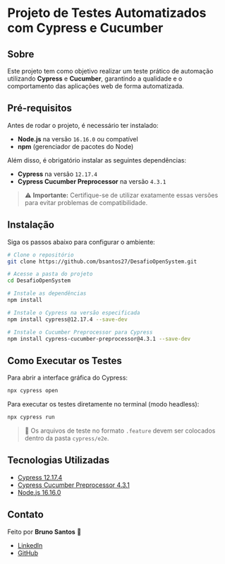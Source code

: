 
# Projeto de Testes Automatizados com Cypress e Cucumber

## Sobre

Este projeto tem como objetivo realizar um teste prático de automação utilizando **Cypress** e **Cucumber**, garantindo a qualidade e o comportamento das aplicações web de forma automatizada.

## Pré-requisitos

Antes de rodar o projeto, é necessário ter instalado:

- **Node.js** na versão `16.16.0` ou compatível
- **npm** (gerenciador de pacotes do Node)

Além disso, é obrigatório instalar as seguintes dependências:

- **Cypress** na versão `12.17.4`
- **Cypress Cucumber Preprocessor** na versão `4.3.1`

> ⚠️ **Importante:** Certifique-se de utilizar exatamente essas versões para evitar problemas de compatibilidade.

## Instalação

Siga os passos abaixo para configurar o ambiente:

```bash
# Clone o repositório
git clone https://github.com/bsantos27/DesafioOpenSystem.git

# Acesse a pasta do projeto
cd DesafioOpenSystem

# Instale as dependências
npm install

# Instale o Cypress na versão especificada
npm install cypress@12.17.4 --save-dev

# Instale o Cucumber Preprocessor para Cypress
npm install cypress-cucumber-preprocessor@4.3.1 --save-dev
```

## Como Executar os Testes

Para abrir a interface gráfica do Cypress:

```bash
npx cypress open
```

Para executar os testes diretamente no terminal (modo headless):

```bash
npx cypress run
```

> 📝 Os arquivos de teste no formato `.feature` devem ser colocados dentro da pasta `cypress/e2e`.

## Tecnologias Utilizadas

- [Cypress 12.17.4](https://docs.cypress.io/)
- [Cypress Cucumber Preprocessor 4.3.1](https://github.com/badeball/cypress-cucumber-preprocessor)
- [Node.js 16.16.0](https://nodejs.org/)

## Contato

Feito por **Bruno Santos** 👋

- [LinkedIn](https://www.linkedin.com/in/bruno-santos-ti)
- [GitHub](https://github.com/bsantos27)
